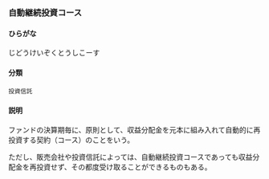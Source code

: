 <div style="display:none;">

## [あ行](securities-terms?id=あ行)
## [か行](securities-terms?id=か行)
## [さ行](securities-terms?id=さ行)

</div>

### 自動継続投資コース

#### ひらがな

じどうけいぞくとうしこーす

#### 分類

`投資信託`

#### 説明

ファンドの決算期毎に、原則として、収益分配金を元本に組み入れて自動的に再投資する契約（コース）のことをいう。
ただし、販売会社や投資信託によっては、自動継続投資コースであっても収益分配金を再投資せず、その都度受け取ることができるものもある。

<div style="display:none;">

## [た行](securities-terms?id=た行)
## [な行](securities-terms?id=な行)
## [は行](securities-terms?id=は行)
## [ま行](securities-terms?id=ま行)
## [や行](securities-terms?id=や行)
## [ら行](securities-terms?id=ら行)
## [わ行](securities-terms?id=わ行)
## [英数字・記号](securities-terms?id=英数字・記号)

</div>

